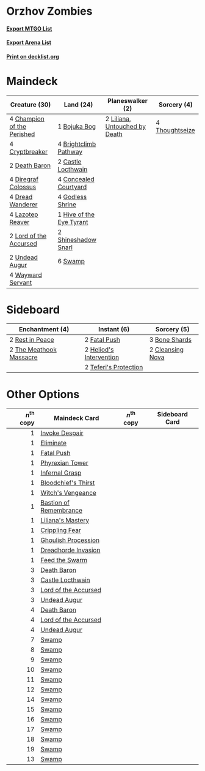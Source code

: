 # Orzhov Zombies

#### [Export MTGO List](../collection/Orzhov%20Zombies/Orzhov%20Zombies.txt)
#### [Export Arena List](../collection/Orzhov%20Zombies/Orzhov%20Zombies_arena.txt)
#### [Print on decklist.org](http://decklist.org/?deckmain=1%09Bojuka%20Bog%0A4%09Brightclimb%20Pathway%0A2%09Castle%20Locthwain%0A4%09Champion%20of%20the%20Perished%0A4%09Concealed%20Courtyard%0A4%09Cryptbreaker%0A2%09Death%20Baron%0A4%09Diregraf%20Colossus%0A4%09Dread%20Wanderer%0A4%09Godless%20Shrine%0A1%09Hive%20of%20the%20Eye%20Tyrant%0A4%09Lazotep%20Reaver%0A2%09Liliana,%20Untouched%20by%20Death%0A2%09Lord%20of%20the%20Accursed%0A2%09Shineshadow%20Snarl%0A6%09Swamp%0A4%09Thoughtseize%0A2%09Undead%20Augur%0A4%09Wayward%20Servant&deckside=3%09Bone%20Shards%0A2%09Cleansing%20Nova%0A2%09Fatal%20Push%0A2%09Heliod's%20Intervention%0A2%09Rest%20in%20Peace%0A2%09Teferi's%20Protection%0A2%09The%20Meathook%20Massacre)
# Maindeck

|                                            Creature (30)                                            |                                             Land (24)                                             |                                            Planeswalker (2)                                            |                                       Sorcery (4)                                       |
|-----------------------------------------------------------------------------------------------------|---------------------------------------------------------------------------------------------------|--------------------------------------------------------------------------------------------------------|-----------------------------------------------------------------------------------------|
|4 [Champion of the Perished](http://gatherer.wizards.com/Pages/Card/Details.aspx?multiverseid=534859)|1 [Bojuka Bog](http://gatherer.wizards.com/Pages/Card/Details.aspx?multiverseid=376269)            |2 [Liliana, Untouched by Death](http://gatherer.wizards.com/Pages/Card/Details.aspx?multiverseid=447242)|4 [Thoughtseize](http://gatherer.wizards.com/Pages/Card/Details.aspx?multiverseid=438676)|
|4 [Cryptbreaker](http://gatherer.wizards.com/Pages/Card/Details.aspx?multiverseid=414381)            |4 [Brightclimb Pathway](http://gatherer.wizards.com/Pages/Card/Details.aspx?multiverseid=491911)   |                                                                                                        |                                                                                         |
|2 [Death Baron](http://gatherer.wizards.com/Pages/Card/Details.aspx?multiverseid=176430)             |2 [Castle Locthwain](http://gatherer.wizards.com/Pages/Card/Details.aspx?multiverseid=473203)      |                                                                                                        |                                                                                         |
|4 [Diregraf Colossus](http://gatherer.wizards.com/Pages/Card/Details.aspx?multiverseid=409854)       |4 [Concealed Courtyard](http://gatherer.wizards.com/Pages/Card/Details.aspx?multiverseid=417818)   |                                                                                                        |                                                                                         |
|4 [Dread Wanderer](http://gatherer.wizards.com/Pages/Card/Details.aspx?multiverseid=426790)          |4 [Godless Shrine](http://gatherer.wizards.com/Pages/Card/Details.aspx?multiverseid=405099)        |                                                                                                        |                                                                                         |
|4 [Lazotep Reaver](http://gatherer.wizards.com/Pages/Card/Details.aspx?multiverseid=461023)          |1 [Hive of the Eye Tyrant](http://gatherer.wizards.com/Pages/Card/Details.aspx?multiverseid=527545)|                                                                                                        |                                                                                         |
|2 [Lord of the Accursed](http://gatherer.wizards.com/Pages/Card/Details.aspx?multiverseid=426801)    |2 [Shineshadow Snarl](http://gatherer.wizards.com/Pages/Card/Details.aspx?multiverseid=513764)     |                                                                                                        |                                                                                         |
|2 [Undead Augur](http://gatherer.wizards.com/Pages/Card/Details.aspx?multiverseid=464061)            |6 [Swamp](http://gatherer.wizards.com/Pages/Card/Details.aspx?multiverseid=439858)                 |                                                                                                        |                                                                                         |
|4 [Wayward Servant](http://gatherer.wizards.com/Pages/Card/Details.aspx?multiverseid=426910)         |                                                                                                   |                                                                                                        |                                                                                         |


# Sideboard

|                                         Enchantment (4)                                          |                                           Instant (6)                                            |                                        Sorcery (5)                                        |
|--------------------------------------------------------------------------------------------------|--------------------------------------------------------------------------------------------------|-------------------------------------------------------------------------------------------|
|2 [Rest in Peace](http://gatherer.wizards.com/Pages/Card/Details.aspx?multiverseid=442021)        |2 [Fatal Push](http://gatherer.wizards.com/Pages/Card/Details.aspx?multiverseid=423724)           |3 [Bone Shards](http://gatherer.wizards.com/Pages/Card/Details.aspx?multiverseid=522152)   |
|2 [The Meathook Massacre](http://gatherer.wizards.com/Pages/Card/Details.aspx?multiverseid=534886)|2 [Heliod's Intervention](http://gatherer.wizards.com/Pages/Card/Details.aspx?multiverseid=476270)|2 [Cleansing Nova](http://gatherer.wizards.com/Pages/Card/Details.aspx?multiverseid=447145)|
|                                                                                                  |2 [Teferi's Protection](http://gatherer.wizards.com/Pages/Card/Details.aspx?multiverseid=433249)  |                                                                                           |


# Other Options

|*n*<sup>th</sup> copy|                                          Maindeck Card                                          |*n*<sup>th</sup> copy|Sideboard Card|
|--------------------:|-------------------------------------------------------------------------------------------------|---------------------|--------------|
|                    1|[Invoke Despair](http://gatherer.wizards.com/Pages/Card/Details.aspx?multiverseid=548399)        |                     |              |
|                    1|[Eliminate](http://gatherer.wizards.com/Pages/Card/Details.aspx?multiverseid=485420)             |                     |              |
|                    1|[Fatal Push](http://gatherer.wizards.com/Pages/Card/Details.aspx?multiverseid=423724)            |                     |              |
|                    1|[Phyrexian Tower](http://gatherer.wizards.com/Pages/Card/Details.aspx?multiverseid=456844)       |                     |              |
|                    1|[Infernal Grasp](http://gatherer.wizards.com/Pages/Card/Details.aspx?multiverseid=534880)        |                     |              |
|                    1|[Bloodchief's Thirst](http://gatherer.wizards.com/Pages/Card/Details.aspx?multiverseid=491729)   |                     |              |
|                    1|[Witch's Vengeance](http://gatherer.wizards.com/Pages/Card/Details.aspx?multiverseid=473073)     |                     |              |
|                    1|[Bastion of Remembrance](http://gatherer.wizards.com/Pages/Card/Details.aspx?multiverseid=479593)|                     |              |
|                    1|[Liliana's Mastery](http://gatherer.wizards.com/Pages/Card/Details.aspx?multiverseid=426800)     |                     |              |
|                    1|[Crippling Fear](http://gatherer.wizards.com/Pages/Card/Details.aspx?multiverseid=503690)        |                     |              |
|                    1|[Ghoulish Procession](http://gatherer.wizards.com/Pages/Card/Details.aspx?multiverseid=534873)   |                     |              |
|                    1|[Dreadhorde Invasion](http://gatherer.wizards.com/Pages/Card/Details.aspx?multiverseid=461013)   |                     |              |
|                    1|[Feed the Swarm](http://gatherer.wizards.com/Pages/Card/Details.aspx?multiverseid=491737)        |                     |              |
|                    3|[Death Baron](http://gatherer.wizards.com/Pages/Card/Details.aspx?multiverseid=176430)           |                     |              |
|                    3|[Castle Locthwain](http://gatherer.wizards.com/Pages/Card/Details.aspx?multiverseid=473203)      |                     |              |
|                    3|[Lord of the Accursed](http://gatherer.wizards.com/Pages/Card/Details.aspx?multiverseid=426801)  |                     |              |
|                    3|[Undead Augur](http://gatherer.wizards.com/Pages/Card/Details.aspx?multiverseid=464061)          |                     |              |
|                    4|[Death Baron](http://gatherer.wizards.com/Pages/Card/Details.aspx?multiverseid=176430)           |                     |              |
|                    4|[Lord of the Accursed](http://gatherer.wizards.com/Pages/Card/Details.aspx?multiverseid=426801)  |                     |              |
|                    4|[Undead Augur](http://gatherer.wizards.com/Pages/Card/Details.aspx?multiverseid=464061)          |                     |              |
|                    7|[Swamp](http://gatherer.wizards.com/Pages/Card/Details.aspx?multiverseid=439858)                 |                     |              |
|                    8|[Swamp](http://gatherer.wizards.com/Pages/Card/Details.aspx?multiverseid=439858)                 |                     |              |
|                    9|[Swamp](http://gatherer.wizards.com/Pages/Card/Details.aspx?multiverseid=439858)                 |                     |              |
|                   10|[Swamp](http://gatherer.wizards.com/Pages/Card/Details.aspx?multiverseid=439858)                 |                     |              |
|                   11|[Swamp](http://gatherer.wizards.com/Pages/Card/Details.aspx?multiverseid=439858)                 |                     |              |
|                   12|[Swamp](http://gatherer.wizards.com/Pages/Card/Details.aspx?multiverseid=439858)                 |                     |              |
|                   14|[Swamp](http://gatherer.wizards.com/Pages/Card/Details.aspx?multiverseid=439858)                 |                     |              |
|                   15|[Swamp](http://gatherer.wizards.com/Pages/Card/Details.aspx?multiverseid=439858)                 |                     |              |
|                   16|[Swamp](http://gatherer.wizards.com/Pages/Card/Details.aspx?multiverseid=439858)                 |                     |              |
|                   17|[Swamp](http://gatherer.wizards.com/Pages/Card/Details.aspx?multiverseid=439858)                 |                     |              |
|                   18|[Swamp](http://gatherer.wizards.com/Pages/Card/Details.aspx?multiverseid=439858)                 |                     |              |
|                   19|[Swamp](http://gatherer.wizards.com/Pages/Card/Details.aspx?multiverseid=439858)                 |                     |              |
|                   13|[Swamp](http://gatherer.wizards.com/Pages/Card/Details.aspx?multiverseid=439858)                 |                     |              |

